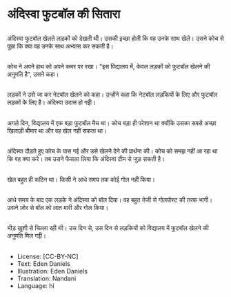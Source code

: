 # अंदिस्वा फुटबॉल की सितारा

##
अंदिस्वा फुटबॉल खेलते लड़कों को देखती थी। उसकी इच्छा होती कि वह उनके साथ खेले। उसने कोच से पूछा कि क्या वह उनके साथ अभ्यास कर सकती है।

##
कोच ने अपने हाथ को अपने कमर पर रखा। "इस विद्यालय में, केवल लड़कों को फुटबॉल खेलने की अनुमति है", उसने कहा।

##
लड़कों ने उसे जा कर नेटबॉल खेलने को कहा। उन्होंने कहा कि नेटबॉल लड़कियों के लिए और फुटबॉल लड़कों के लिए है। अंदिस्वा उदास हो गईी।

##
अगले दिन, विद्यालय में एक बड़ा फुटबॉल मैच था। कोच बड़ा ही परेशान था क्योंकि उसका सबसे अच्छा खिलाड़ी बीमार था और वह खेल नहीं सकता था।

##
अंदिस्वा दौड़ते हुए कोच के पास गई और उसे खेलने देने की प्रार्थना की। कोच को समझ नहीं आ रहा था कि वह क्या करे। तब उसने फैसला लिया कि अंदिस्वा टीम से जुड़ सकती है।

##
खेल बहुत ही कठिन था। किसी ने आधे समय तक कोई गोल नहीं किया।

##
आधे समय के बाद एक लड़के ने अंदिस्वा को बॉल दिया। वह बहुत तेजी से गोलपोस्ट की तरफ भागी। उसने ज़ोर से बॉल को लात मारी और गोल किया।

##
भीड़ खुशी से चिल्ला रही थी। उस दिन से, उस दिन से लड़कियों को विद्यालय में फुटबॉल खेलने की अनुमति मिल गईी।

##
* License: [CC-BY-NC]
* Text: Eden Daniels
* Illustration: Eden Daniels
* Translation: Nandani
* Language: hi
